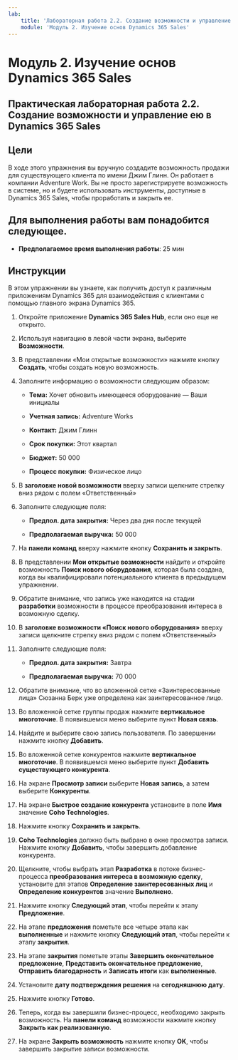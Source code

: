 ```yaml
---
lab:
    title: 'Лабораторная работа 2.2. Создание возможности и управление ею в Dynamics 365 Sales'
    module: 'Модуль 2. Изучение основ Dynamics 365 Sales'
---
```


Модуль 2. Изучение основ Dynamics 365 Sales
========================

## Практическая лабораторная работа 2.2. Создание возможности и управление ею в Dynamics 365 Sales 

## Цели

В ходе этого упражнения вы вручную создадите возможность продажи для существующего клиента по имени Джим Глинн. Он работает в компании Adventure Work. Вы не просто зарегистрируете возможность в системе, но и будете использовать инструменты, доступные в Dynamics 365 Sales, чтобы проработать и закрыть ее.


## Для выполнения работы вам понадобится следующее.

  - **Предполагаемое время выполнения работы**: 25 мин

## Инструкции

В этом упражнении вы узнаете, как получить доступ к различным приложениям Dynamics 365 для взаимодействия с клиентами с помощью главного экрана Dynamics 365. 

1. Откройте приложение **Dynamics 365 Sales Hub**, если оно еще не открыто. 

2. Используя навигацию в левой части экрана, выберите **Возможности**. 

3. В представлении «Мои открытые возможности» нажмите кнопку **Создать**, чтобы создать новую возможность.

4. Заполните информацию о возможности следующим образом:

	- **Тема:** Хочет обновить имеющееся оборудование — Ваши инициалы

	- **Учетная запись:** Adventure Works

	- **Контакт:** Джим Глинн

	- **Срок покупки:** Этот квартал

	- **Бюджет:** 50 000

	- **Процесс покупки:** Физическое лицо

5. В **заголовке новой возможности** вверху записи щелкните стрелку вниз рядом с полем «Ответственный» 

6. Заполните следующие поля:

	- **Предпол. дата закрытия:** Через два дня после текущей

	- **Предполагаемая выручка:** 50 000

7. На **панели команд** вверху нажмите кнопку **Сохранить и закрыть**. 

8. В представлении **Мои открытые возможности** найдите и откройте возможность **Поиск нового оборудования**, которая была создана, когда вы квалифицировали потенциального клиента в предыдущем упражнении. 

9. Обратите внимание, что запись уже находится на стадии **разработки** возможности в процессе преобразования интереса в возможную сделку. 

10. В **заголовке возможности «Поиск нового оборудования»** вверху записи щелкните стрелку вниз рядом с полем «Ответственный» 

11. Заполните следующие поля:

	- **Предпол. дата закрытия:** Завтра

	- **Предполагаемая выручка:** 70 000

12. Обратите внимание, что во вложенной сетке «Заинтересованные лица» Сюзанна Берк уже определена как заинтересованное лицо. 

13. Во вложенной сетке группы продаж нажмите **вертикальное многоточие**. В появившемся меню выберите пункт **Новая связь**. 

14. Найдите и выберите свою запись пользователя. По завершении нажмите кнопку **Добавить**. 

15. Во вложенной сетке конкурентов нажмите **вертикальное многоточие**. В появившемся меню выберите пункт **Добавить существующего конкурента**. 

16. На экране **Просмотр записи** выберите **Новая запись**, а затем выберите **Конкуренты**.

17. На экране **Быстрое создание конкурента** установите в поле **Имя** значение **Coho Technologies**.

18. Нажмите кнопку **Сохранить и закрыть**.

19. **Coho Technologies** должно быть выбрано в окне просмотра записи. Нажмите кнопку **Добавить**, чтобы завершить добавление конкурента. 

20. Щелкните, чтобы выбрать этап **Разработка** в потоке бизнес-процесса **преобразования интереса в возможную сделку**, установите для этапов **Определение заинтересованных лиц** и **Определение конкурентов** значение **Выполнено**. 

21. Нажмите кнопку **Следующий этап**, чтобы перейти к этапу **Предложение**.

22. На этапе **предложения** пометьте все четыре этапа как **выполненные** и нажмите кнопку **Следующий этап**, чтобы перейти к этапу **закрытия**. 

23. На этапе **закрытия** пометьте этапы **Завершить окончательное предложение**, **Представить окончательное предложение**, **Отправить благодарность** и **Записать итоги** как **выполненные**. 

24. Установите **дату подтверждения решения** на **сегодняшнюю дату**. 

25. Нажмите кнопку **Готово**. 

26. Теперь, когда вы завершили бизнес-процесс, необходимо закрыть возможность. На **панели команд** возможности нажмите кнопку **Закрыть как реализованную**. 

27. На экране **Закрыть возможность** нажмите кнопку **OK**, чтобы завершить закрытие записи возможности. 
